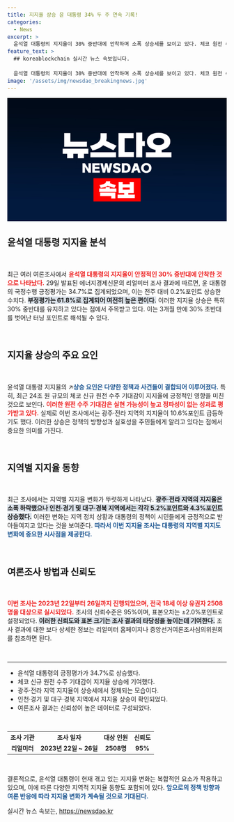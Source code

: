 ```yaml
---
title: 지지율 상승 윤 대통령 34% 두 주 연속 기록!
categories:
  - News
excerpt: >
  윤석열 대통령의 지지율이 30% 중반대에 안착하며 소폭 상승세를 보이고 있다. 체코 원전 수주 기대감이 주요 요인으로 지목되며, 지역별 저변 확대도 눈에 띈다. 정치판의 변화가 감지되는 지금, 그 배경을 살펴보자!
feature_text: >
  ## koreablockchain 실시간 뉴스 속보입니다.

  윤석열 대통령의 지지율이 30% 중반대에 안착하며 소폭 상승세를 보이고 있다. 체코 원전 수주 기대감이 주요 요인으로 지목되며, 지역별 저변 확대도 눈에 띈다. 정치판의 변화가 감지되는 지금, 그 배경을 살펴보자!
image: '/assets/img/newsdao_breakingnews.jpg'
---
```


<p><img src="/assets/img/newsdao_breakingnews.jpg" alt="koreablockchain 속보" /></p>

<h2 data-ke-size="size26">윤석열 대통령 지지율 분석</h2>

<p data-ke-size="size16">&nbsp;</p>

<p data-ke-size="size16">최근 여러 여론조사에서 <b><span style="color: #ee2323;">윤석열 대통령의 지지율이 안정적인 30% 중반대에 안착한 것으로 나타났다.</span></b> 29일 발표된 에너지경제신문의 리얼미터 조사 결과에 따르면, 윤 대통령의 국정수행 긍정평가는 34.7%로 집계되었으며, 이는 전주 대비 0.2%포인트 상승한 수치다. <b><span style="background-color: #21538527;">부정평가는 61.8%로 집계되어 여전히 높은 편이다.</span></b> 이러한 지지율 상승은 특히 30% 중반대를 유지하고 있다는 점에서 주목받고 있다. 이는 3개월 만에 30% 초반대를 벗어난 터닝 포인트로 해석될 수 있다.</p>

<p data-ke-size="size16">&nbsp;</p>

<h2 data-ke-size="size26">지지율 상승의 주요 요인</h2>

<p data-ke-size="size16">&nbsp;</p>

<p data-ke-size="size16">윤석열 대통령 지지율의 ↗️<b><span style="color: #1a5490;">상승 요인은 다양한 정책과 사건들이 결합되어 이루어졌다.</span></b> 특히, 최근 24조 원 규모의 체코 신규 원전 수주 기대감이 지지율에 긍정적인 영향을 미친 것으로 보인다. <b><span style="color: #ee2323;">이러한 원전 수주 기대감은 실현 가능성이 높고 정파성이 없는 성과로 평가받고 있다.</span></b> 실제로 이번 조사에서는 광주·전라 지역의 지지율이 10.6%포인트 급등하기도 했다. 이러한 상승은 정책의 방향성과 실효성을 주민들에게 알리고 있다는 점에서 중요한 의미를 가진다.</p>

<p data-ke-size="size16">&nbsp;</p>

<h2 data-ke-size="size26">지역별 지지율 동향</h2>

<p data-ke-size="size16">&nbsp;</p>

<p data-ke-size="size16">최근 조사에서는 지역별 지지율 변화가 뚜렷하게 나타났다. <b><span style="background-color: #21538527;">광주·전라 지역의 지지율은 소폭 하락했으나 인천·경기 및 대구·경북 지역에서는 각각 5.2%포인트와 4.3%포인트 상승했다.</span></b> 이러한 변화는 지역 정치 상황과 대통령의 정책이 시민들에게 긍정적으로 받아들여지고 있다는 것을 보여준다. <b><span style="color: #1a5490;">따라서 이번 지지율 조사는 대통령의 지역별 지지도 변화에 중요한 시사점을 제공한다.</span></b></p>

<p data-ke-size="size16">&nbsp;</p>

<h2 data-ke-size="size26">여론조사 방법과 신뢰도</h2>

<p data-ke-size="size16">&nbsp;</p>

<p data-ke-size="size16"><b><span style="color: #ee2323;">이번 조사는 2023년 22일부터 26일까지 진행되었으며, 전국 18세 이상 유권자 2508명을 대상으로 실시되었다.</span></b> 조사의 신뢰수준은 95%이며, 표본오차는 ±2.0%포인트로 설정되었다. <b><span style="background-color: #21538527;">이러한 신뢰도와 표본 크기는 조사 결과의 타당성을 높이는데 기여한다.</span></b> 조사 결과에 대한 보다 상세한 정보는 리얼미터 홈페이지나 중앙선거여론조사심의위원회를 참조하면 된다.</p>

<p data-ke-size="size16">&nbsp;</p>

<hr />

<ul>
    <li>윤석열 대통령의 긍정평가가 34.7%로 상승했다.</li>
    <li>체코 신규 원전 수주 기대감이 지지율 상승에 기여했다.</li>
    <li>광주·전라 지역 지지율이 상승세에서 정체되는 모습이다.</li>
    <li>인천·경기 및 대구·경북 지역에서 지지율 상승이 확인되었다.</li>
    <li>여론조사 결과는 신뢰성이 높은 데이터로 구성되었다.</li>
</ul>

<p data-ke-size="size16">&nbsp;</p>

<table style="width:100%">
    <tr>
        <td style="text-align: center; height: 17px;"><b>조사 기관</b></td>
        <td style="text-align: center; height: 17px;"><b>조사 일자</b></td>
        <td style="text-align: center; height: 17px;"><b>대상 인원</b></td>
        <td style="text-align: center; height: 17px;"><b>신뢰도</b></td>
    </tr>
    <tr>
        <td style="text-align: center; height: 17px;"><b>리얼미터</b></td>
        <td style="text-align: center; height: 17px;"><b>2023년 22일 ~ 26일</b></td>
        <td style="text-align: center; height: 17px;"><b>2508명</b></td>
        <td style="text-align: center; height: 17px;"><b>95%</b></td>
    </tr>
</table>

<p data-ke-size="size16">&nbsp;</p> 

<p data-ke-size="size16">결론적으로, 윤석열 대통령이 현재 겪고 있는 지지율 변화는 복합적인 요소가 작용하고 있으며, 이에 따른 다양한 지역적 지지율 동향도 포함되어 있다. <b><span style="color: #1a5490;">앞으로의 정책 방향과 여론 반응에 따라 지지율 변화가 계속될 것으로 기대된다.</span></b></p>
실시간 뉴스 속보는, <a href="https://newsdao.kr" rel="dofollow">https://newsdao.kr</a>


